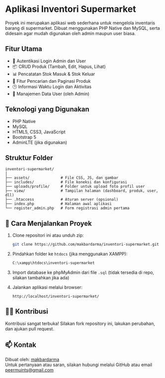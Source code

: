 
# Aplikasi Inventori Supermarket

Proyek ini merupakan aplikasi web sederhana untuk mengelola inventaris barang di supermarket. Dibuat menggunakan PHP Native dan MySQL, serta didesain agar mudah digunakan oleh admin maupun user biasa.

##  Fitur Utama

- 🔐 Autentikasi Login Admin dan User
- 📦 CRUD Produk (Tambah, Edit, Hapus, Lihat)
- 📊 Pencatatan Stok Masuk & Stok Keluar
- 🔎 Fitur Pencarian dan Paginasi Produk
- 🕒 Informasi Waktu Login dan Aktivitas
- 👤 Manajemen Data User (oleh Admin)

##  Teknologi yang Digunakan

- PHP Native
- MySQL
- HTML5, CSS3, JavaScript
- Bootstrap 5
- AdminLTE (jika digunakan)

##  Struktur Folder

```
inventori-supermarket/
│
├── assets/              # File CSS, JS, dan gambar
├── includes/            # File koneksi dan konfigurasi
├── uploads/profile/     # Folder untuk upload foto profil user
├── view/                # Tampilan halaman (dashboard, produk, user, dll)
├── .htaccess            # Aturan server (opsional)
├── index.php            # Halaman awal aplikasi
└── register_admin.php   # Form registrasi admin pertama
```

## 🚀 Cara Menjalankan Proyek

1. Clone repositori ini atau unduh zip:
   ```bash
   git clone https://github.com/makbardarma/inventori-supermarket.git
   ```

2. Pindahkan folder ke `htdocs` (jika menggunakan XAMPP):
   ```bash
   C:\xampp\htdocs\inventori-supermarket
   ```

3. Import database ke phpMyAdmin dari file `.sql` (tidak tersedia di repo, silakan tambahkan jika ada)

4. Jalankan aplikasi melalui browser:
   ```
   http://localhost/inventori-supermarket/
   ```

## 🧑‍💻 Kontribusi

Kontribusi sangat terbuka! Silakan fork repository ini, lakukan perubahan, dan ajukan pull request.

## 📫 Kontak

Dibuat oleh: [makbardarma](https://github.com/makbardarma)  
Untuk pertanyaan atau saran, silakan hubungi melalui GitHub atau email peermuints@gmail.com 
